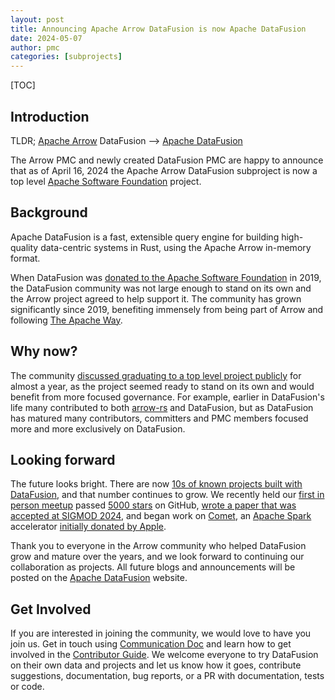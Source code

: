```yaml
---
layout: post
title: Announcing Apache Arrow DataFusion is now Apache DataFusion
date: 2024-05-07
author: pmc
categories: [subprojects]
---
```


<!--
{% comment %}
Licensed to the Apache Software Foundation (ASF) under one or more
contributor license agreements.  See the NOTICE file distributed with
this work for additional information regarding copyright ownership.
The ASF licenses this file to you under the Apache License, Version 2.0
(the "License"); you may not use this file except in compliance with
the License.  You may obtain a copy of the License at

http://www.apache.org/licenses/LICENSE-2.0

Unless required by applicable law or agreed to in writing, software
distributed under the License is distributed on an "AS IS" BASIS,
WITHOUT WARRANTIES OR CONDITIONS OF ANY KIND, either express or implied.
See the License for the specific language governing permissions and
limitations under the License.
{% endcomment %}
-->

[TOC]

## Introduction

TLDR; [Apache Arrow] DataFusion --> [Apache DataFusion]

The Arrow PMC and newly created DataFusion PMC are happy to announce that as of
April 16, 2024 the Apache Arrow DataFusion subproject is now a top level
[Apache Software Foundation] project.

[Apache Arrow]: https://arrow.apache.org/
[Apache DataFusion]: https://datafusion.apache.org/
[Apache Software Foundation]: https://www.apache.org/

## Background

Apache DataFusion is a fast, extensible query engine for building high-quality
data-centric systems in Rust, using the Apache Arrow in-memory format.

When DataFusion was [donated to the Apache Software Foundation] in 2019, the
DataFusion community was not large enough to stand on its own and the Arrow
project agreed to help support it. The community has grown significantly since
2019, benefiting immensely from being part of Arrow and following [The Apache
Way].

[donated to the Apache Software Foundation]: https://arrow.apache.org/blog/2019/02/04/datafusion-donation/
[The Apache Way]: https://www.apache.org/theapacheway/

## Why now?

The community [discussed graduating to a top level project publicly] for almost
a year, as the project seemed ready to stand on its own and would benefit from
more focused governance. For example, earlier in DataFusion's life many
contributed to both [arrow-rs] and DataFusion, but as DataFusion has matured many
contributors, committers and PMC members focused more and more exclusively on
DataFusion.

[discussed graduating to a top level project publicly]: https://github.com/apache/datafusion/discussions/6475
[arrow-rs]: https://github.com/apache/arrow-rs

## Looking forward

The future looks bright. There are now [10s of known projects built with
DataFusion], and that number continues to grow. We recently held our [first in
person meetup] passed [5000 stars] on GitHub, [wrote a paper that was accepted
at SIGMOD 2024], and began work on [Comet], an [Apache Spark] accelerator
[initially donated by Apple].

Thank you to everyone in the Arrow community who helped DataFusion grow and
mature over the years, and we look forward to continuing our collaboration as
projects. All future blogs and announcements will be posted on the [Apache
DataFusion] website.


[10s of known projects built with DataFusion]: https://datafusion.apache.org/user-guide/introduction.html#known-users
[first in person meetup]: https://github.com/apache/datafusion/discussions/8522
[5000 stars]: https://github.com/apache/datafusion/stargazers
[wrote a paper that was accepted at SIGMOD 2024]: https://github.com/apache/datafusion/issues/8373#issuecomment-2025133714
[Comet]: https://github.com/apache/datafusion-comet
[Apache Spark]: https://spark.apache.org/
[initially donated by Apple]: https://arrow.apache.org/blog/2024/03/06/comet-donation/

## Get Involved

If you are interested in joining the community, we would love to have you join
us. Get in touch using [Communication Doc] and learn how to get involved in the
[Contributor Guide]. We welcome everyone to try DataFusion on their
own data and projects and let us know how it goes, contribute suggestions,
documentation, bug reports, or a PR with documentation, tests or code.


[communication doc]: https://datafusion.apache.org/contributor-guide/communication.html
[Contributor Guide]: https://datafusion.apache.org/contributor-guide/index.html
